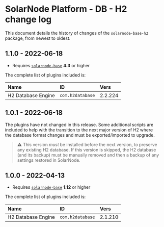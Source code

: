 # SolarNode Platform - DB - H2 change log

This document details the history of changes of the `solarnode-base-h2` package, from newest to
oldest.

## 1.1.0 - 2022-06-18

 * Requires [`solarnode-base`](../../solarnode-base/debian) **4.3** or higher

The complete list of plugins included is:

| Name               | ID               | Vers    |
|:-------------------|:-----------------|:--------|
| H2 Database Engine | `com.h2database` | 2.2.224 |


## 1.0.1 - 2022-06-18

The plugins have not changed in this release. Some additional scripts are included to help with
the transition to the next major version of H2 where the database format changes and must be
exported/imported to upgrade.

> :warning: This version _must_ be installed before the next version, to preserve any existing
> H2 database. If this version is skipped, the H2 database (and its backup) must be manually
> removed and then a backup of any settings restored in SolarNode.


## 1.0.0 - 2022-04-13

 * Requires [`solarnode-base`](../../solarnode-base/debian) **1.12** or higher

The complete list of plugins included is:

| Name               | ID               | Vers    |
|:-------------------|:-----------------|:--------|
| H2 Database Engine | `com.h2database` | 2.1.210 |

